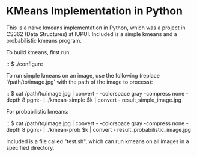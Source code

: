 KMeans Implementation in Python
===============================

This is a naive kmeans implementation in Python, which was a project in CS362 (Data Structures) at IUPUI.
Included is a simple kmeans and a probabilistic kmeans program.

To build kmeans, first run:

::
    $ ./configure

To run simple kmeans on an image, use the following (replace '/path/to/image.jpg' with the path of the image to process):

::
    $ cat /path/to/image.jpg | convert - -colorspace gray -compress none -depth 8 pgm:- | ./kmean-simple $k | convert - result_simple_image.jpg


For probabilistic kmeans:

::
    $ cat /path/to/image.jpg | convert - -colorspace gray -compress none -depth 8 pgm:- | ./kmean-prob $k | convert - result_probabilistic_image.jpg


Included is a file called "test.sh", which can run kmeans on all images in a specified directory.
